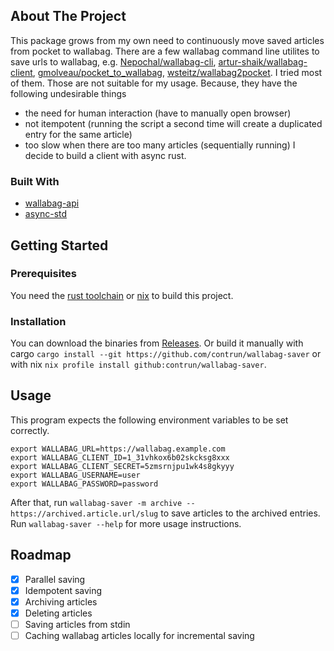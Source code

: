 <!-- ABOUT THE PROJECT -->
## About The Project

This package grows from my own need to continuously move saved articles from pocket to wallabag.
There are a few wallabag command line utilites to save urls to wallabag,
e.g. [Nepochal/wallabag-cli](https://github.com/Nepochal/wallabag-cli),
[artur-shaik/wallabag-client](https://github.com/artur-shaik/wallabag-client),
[gmolveau/pocket_to_wallabag](https://github.com/gmolveau/pocket_to_wallabag),
[wsteitz/wallabag2pocket](https://github.com/wsteitz/wallabag2pocket).
I tried most of them. Those are not suitable for my usage. Because, they have the following undesirable things
* the need for human interaction (have to manually open browser)
* not itempotent (running the script a second time will create a duplicated entry for the same article)
* too slow when there are too many articles (sequentially running)
I decide to build a client with async rust.


### Built With

* [wallabag-api](https://crates.io/crates/wallabag-api)
* [async-std](https://crates.io/crates/async-std)


<!-- GETTING STARTED -->
## Getting Started

### Prerequisites

You need the [rust toolchain](https://rustup.rs/) or [nix](https://nixos.org/download.html#download-nix) to build this project.

### Installation

You can download the binaries from [Releases](https://github.com/contrun/wallabag-saver/releases).
Or build it manually with cargo `cargo install --git https://github.com/contrun/wallabag-saver`
or with nix `nix profile install github:contrun/wallabag-saver`.

<!-- USAGE -->
## Usage
This program expects the following environment variables to be set correctly.

```
export WALLABAG_URL=https://wallabag.example.com
export WALLABAG_CLIENT_ID=1_31vhkox6b02skcksg8xxx
export WALLABAG_CLIENT_SECRET=5zmsrnjpu1wk4s8gkyyy
export WALLABAG_USERNAME=user
export WALLABAG_PASSWORD=password
```

After that, run `wallabag-saver -m archive -- https://archived.article.url/slug` to save
articles to the archived entries. Run `wallabag-saver --help` for more usage instructions.

<!-- ROADMAP -->
## Roadmap

- [x] Parallel saving
- [x] Idempotent saving
- [x] Archiving articles
- [x] Deleting articles
- [ ] Saving articles from stdin
- [ ] Caching wallabag articles locally for incremental saving

